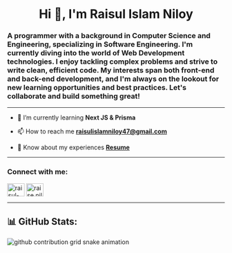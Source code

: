 <h1 align="center">Hi 👋, I'm Raisul Islam Niloy</h1>
<h3 align="left">A programmer with a background in Computer Science and Engineering, specializing in Software Engineering. I'm currently diving into the world of Web Development technologies. I enjoy tackling complex problems and strive to write clean, efficient code. My interests span both front-end and back-end development, and I'm always on the lookout for new learning opportunities and best practices. Let's collaborate and build something great!</h3>

---
<!---
- 🔭 I’m currently working on **[Ecommerce Project](https://github.com/Raisenil/Laravel_Ecommerce_Project.git)**
-->

- 🌱 I’m currently learning **Next JS & Prisma**

- 📫 How to reach me **raisulislamniloy47@gmail.com**

- 📄 Know about my experiences **[Resume](https://drive.google.com/file/d/1ZrGzDETAntZR1nvd4ChnDimT-sMaMSwG/view?usp=sharing)**

---
<h3 align="left">Connect with me:</h3>
<p align="left">
<a href="https://linkedin.com/in/raisul-islam-niloy" target="blank"><img align="center" src="https://raw.githubusercontent.com/rahuldkjain/github-profile-readme-generator/master/src/images/icons/Social/linked-in-alt.svg" alt="raisul-islam-niloy" height="30" width="40" /></a>
<a href="https://fb.com/raise.nil" target="blank"><img align="center" src="https://raw.githubusercontent.com/rahuldkjain/github-profile-readme-generator/master/src/images/icons/Social/facebook.svg" alt="raise.nil" height="30" width="40" /></a>
</p>

---

## 📊 GitHub Stats:

<picture>
  <source media="(prefers-color-scheme: dark)" srcset="https://raw.githubusercontent.com/raisenil/raisenil/output/github-contribution-grid-snake-dark.svg">
  <source media="(prefers-color-scheme: light)" srcset="https://raw.githubusercontent.com/raisenil/rasenil/output/github-contribution-grid-snake.svg">
  <img alt="github contribution grid snake animation" src="https://raw.githubusercontent.com/raisenil/raienil/output/github-contribution-grid-snake.svg">
</picture>

<!---
<p><img align="left" src="https://github-readme-stats.vercel.app/api/top-langs?username=raisenil&show_icons=true&locale=en&layout=compact" alt="raisenil" /></p>

<p>&nbsp;<img align="center" src="https://github-readme-stats.vercel.app/api?username=raisenil&show_icons=true&locale=en" alt="raisenil" /></p>
-->

<!---
<p><img align="center" src="https://github-readme-streak-stats.herokuapp.com/?user=raisenil&" alt="raisenil" /></p>
-->





